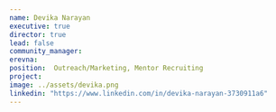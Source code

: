 ```yaml
---
name: Devika Narayan
executive: true
director: true
lead: false
community_manager:  
erevna:   
position:  Outreach/Marketing, Mentor Recruiting
project: 
image: ../assets/devika.png
linkedin: "https://www.linkedin.com/in/devika-narayan-3730911a6"
---
```

